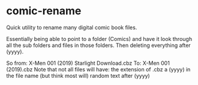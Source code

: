 # comic-rename
Quick utility to rename many digital comic book files.

Essentially being able to point to a folder (Comics) and have it look through all the sub folders and files in those folders. Then deleting everything after (yyyy).  

So from: 
X-Men 001 (2019) Starlight Download.cbz
To:
X-Men 001 (2019).cbz
Note that not all files will have: 
the extension of .cbz
a (yyyy) in the file name (but think most will)
random text after (yyyy)
